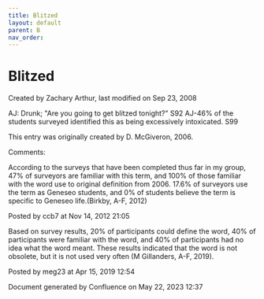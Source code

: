 ```yaml
---
title: Blitzed
layout: default
parent: B
nav_order:
---
```


# Blitzed

Created by  Zachary Arthur, last modified on Sep 23, 2008

AJ: Drunk; &quot;Are you going to get blitzed tonight?&quot; S92 AJ-46% of the students surveyed identified this as being excessively intoxicated. S99 

This entry was originally created by D. McGiveron, 2006.

Comments:

According to the surveys that have been completed thus far in my group, 47% of surveyors are familiar with this term, and 100% of those familiar with the word use to original definition from 2006. 17.6% of surveyors use the term as Geneseo students, and 0% of students believe the term is specific to Geneseo life.(Birkby, A-F, 2012) 

Posted by ccb7 at Nov 14, 2012 21:05

Based on survey results, 20% of participants could define the word, 40% of participants were familiar with the word, and 40% of participants had no idea what the word meant. These results indicated that the word is not obsolete, but it is not used very often (M Gillanders, A-F, 2019).

Posted by meg23 at Apr 15, 2019 12:54

Document generated by Confluence on May 22, 2023 12:37


